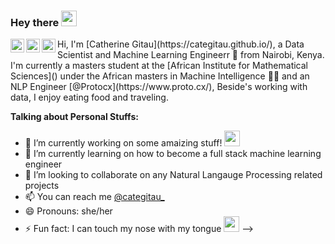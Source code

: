 ### Hey there <img src="https://media.giphy.com/media/hvRJCLFzcasrR4ia7z/giphy.gif" width="25px">

<a href="https://twitter.com/categitau_">
  <img align="left" alt="Catherine Gitau | Twitter" width="22px" src="https://cdn.jsdelivr.net/npm/simple-icons@v3/icons/twitter.svg" />
</a>
<a href="https://www.linkedin.com/in/cate-gitau/">
  <img align="left" alt="Catherie's LinkdeIN" width="22px" src="https://cdn.jsdelivr.net/npm/simple-icons@v3/icons/linkedin.svg" />
</a>
<a href="https://leetcode.com/CateGitau/">
  <img align="left" alt="Catherine's Leetcode" width="22px" src="https://cdn.jsdelivr.net/npm/simple-icons@v3/icons/leetcode.svg" />
</a>
Hi, I'm [Catherine Gitau](https://categitau.github.io/), a Data Scientist and Machine Learning Engineerr 🚀 from Nairobi, Kenya. I'm currently a masters student at the [African Institute for Mathematical Sciences]() under the African masters in Machine Intelligence 🙍🏽‍ and an NLP Engineer [@Protocx](https://www.proto.cx/), Beside's working with data, I enjoy eating food and traveling.

**Talking about Personal Stuffs:**

- 🔭 I’m currently working on some amaizing stuff! <img src="https://giphy.com/gifs/echilibrultau-emoji-emoticon-emojis-WtOkaikiwaR87ZvAFH" width="25px">
- 🌱 I’m currently learning on how to become a full stack machine learning engineer
- 👯 I’m looking to collaborate on any Natural Langauge Processing related projects
- 📫 You can reach me [@categitau_]("https://twitter.com/categitau_")
- 😄 Pronouns: she/her
- ⚡ Fun fact: I can touch my nose with my tongue <img src="https://media.giphy.com/media/J1XmdgEVdUSPap7xkq/giphy.gif" width="25px">
-->
